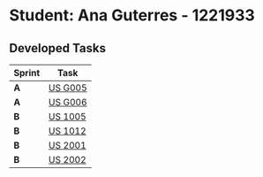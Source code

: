 # Student: Ana Guterres - 1221933

## Developed Tasks

| Sprint | Task                               |
|--------|------------------------------------|
| **A**  | [US G005](../us_g005/readme.md)    |
| **A**  | [US G006](../us_g006/readme.md)    |
| **B**  | [US 1005](../sprint-b/sb_us_1005/readme.md) |
| **B**  | [US 1012](../.sb_us_1012/readme.md) |
| **B**  | [US 2001](../sprint-b/sb_us_2001/readme.md) |
| **B**  | [US 2002](../sprint-b/sb_us_2002/readme.md) |

